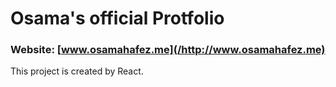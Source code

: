# Osama's official Protfolio

### **Website:** [www.osamahafez.me](/http://www.osamahafez.me)

This project is created by React.
